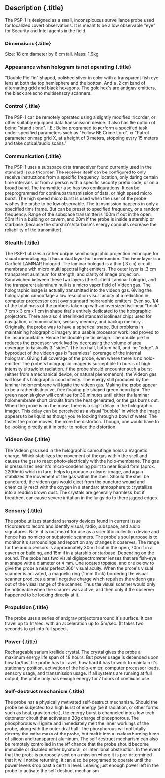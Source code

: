 Description {.title}
-----------

The PSP-1 is designed as a small, inconspicuous surveillance probe used for localized covert observations. It is meant to be a low observable "eye" for Security and Intel agents in the field.

### Dimensions {.title}

Size: 18 cm diameter by 6 cm tall. Mass: 1.9kg

### Appearance when hologram is not operating {.title}

"Double Pie Tin" shaped, polished silver in color with a transparent fish eye lens at both the top hemisphere and the bottom. And a .2 cm band of alternating gold and black hexagons. The gold hex's are antigrav emitters, the black are echo multisensory scanners.

### Control {.title}

The PSP-1 can be remotely operated using a slightly modified tricorder, or other suitably equipped data transmission device. It also has the option of being "stand alone". I.E.: Being programed to perform a specified task under specified parameters such as "Follow NE Crime Lord", or "Patrol parameter on map grid X, at a height of 3 meters, stopping every 15 meters and take optical/audio scans."

### Communication {.title}

The PSP-1 uses a subspace data transceiver found currently used in the standard issue tricorder. The receiver itself can be configured to only receive instructions from a specific frequency, location, only during certain time intervals, or from a person with a specific security prefix code, or on a broad band. The transmitter also has two configurations. It can be preprogrammed for continuos transmission of data, or high speed micro burst. The high speed micro burst is used when the user of the probe wishes the probe to be low observable. The transmission happens in only a specified time frame. But can be preset to specified frequency, or a random frequency. Range of the subspace transmitter is 100m if out in the open, 50m if in a building or cavern, and 20m if the probe is inside a starship or starbase (because the starship's/starbase's energy conduits decrease the reliability of the transmitter).

### Stealth {.title}

The PSP-1 utilizes a rather unique semiholographic projection technique for visual camouflaging. It has a dual layer hull construction. The inner layer is a Garfield LAMINAR hologrid. The laminar hologrid is a thin (.3 cm) circuit-membrane with micro multi spectral light emitters. The outer layer is .3 cm transparent aluminum for strength, and clarity of image projection. Sandwiched between these two layers (the Garfield Laminar hologrid, and the transparent aluminum hull) is a micro vapor field of Videon gas. The holographic image is actually transmitted into the videon gas. Giving the holographic camouflage a low resolution visual acuity at a reduction in computer proccessor cost over standard holographic emitters. Even so, 1/4 of the total mass of the probe is taken up with an oversized isolinear "brick" 7 cm x 3 cm x 1 cm in shape that's entirely dedicated to the holographic projectors. There are also 4 interlinked standard isolinear chips used for navigation, communication, sensory memory, and backup memory . Originally, the probe was to have a spherical shape. But problems in maintaining holographic imagery at a usable processor work load proved to be insurmountable. Hence the double pie tin design. The double pie tin reduces the processor work load by decreasing the volume of area coverage to basically 3 "sides". The top half, bottom half, and the "edge". A byproduct of the videon gas is "seamless" coverage of the internal hologram. Giving full coverage of the probe, even where there is no holo-emitter. The probe's holographic imager is susceptible to bursts of high intensity ultraviolet radiation. If the probe should encounter such a burst (either from a mechanical device, or natural phenomenon), the Videon gas will lose it's holographic conductivity. The energy still produced by the laminar holomembrane will ignite the videon gas. Making the probe appear to be a rather distinctive, free floating pie shaped green neon light. The green neonish glow will continue for 30 minutes until either the laminar holomembrane short circuits from the heat generated, or the gas burns out. When the probe is on the move, there is a slight delay in the holographic imager. This delay can be perceived as a visual "bubble" in which the image appears to be liquid as though you're looking through a bowl of water. The faster the probe moves, the more the distortion. Though, one would have to be looking directly at it in order to notice the distortion.

### Videon Gas {.title}

The Videon gas used in the holographic camouflage holds a magnetic charge. Which stabilizes the movement of the gas within the shell and causes the gas to react photo-electricaly with the holo-membrane. The gas is pressurized near it's micro-condensing point to near liquid form
(aprox. 2200mb) which in turn, helps to produce a clearer image, and again stabilizes the movement of the gas within the shell. Should the shell be punctured, the videon gas would eject from the puncture wound and chemically react with the oxygen in a standard atmosphere to crystallize into a reddish brown dust. The crystals are generally harmless, but if breathed, can cause severe irritation in the lungs do to there jagged edges.

### Sensory {.title}

The probe utilizes standard sensory devices found in current issue tricorders to record and identify visual, radio, subspace, and audio signatures. Note: it is not meant for use as a scientific collection device and hence has no micro or subatomic scanners. The probe's soul purpose is to monitor it's surroundings and report on any changes it observes. The range for the audio sensors is approximately 30m if out in the open, 20m if in a cavern or building, and 15m if in a starship or starbase. Depending on the sound. The probe has two visual digispectrometer lenses that are fish-eye in shape with a diameter of 4 mm. One located topside, and one below to give the probe a near perfect 360' visual acuity. When the probe's visual scanner is activated, a magnetic ring (1 mm thick) bordering the visual scanner produces a small negative charge which repulses the videon gas out of the visual range of the scanner. Thus the visual scanner would only be noticeable when the scanner was active, and then only if the observer happened to be looking directly at it.

### Propulsion {.title}

The probe uses a series of antigrav projectors around it's surface. It can travel up to 1m/sec. with an acceleration up to .5m/sec. (It takes two seconds to get into full speed).

### Power {.title}

Rechargeable sarium krellide crystal. The crystal gives the probe a maximum energy life span of 48 hours. But power usage is depended upon how far/fast the probe has to travel, how hard it has to work to maintain it's stationary position, activation of the holo-emiter, computer processor loads, sensory usage, and transmission usage. If all systems are running at full output, the probe only has enough energy for 7 hours of continuos use.

### Self-destruct mechanism {.title}

The probe has a physically motivated self-destruct mechanism. Should the probe be subjected to a high burst of energy (be it radiation, or other forms such as heat, graviton etc.), the energy burst is channeled into a low tech detonator circuit that activates a 20g charge of phosphorous. The phosphorous will ignite and immediately melt the inner workings of the probe, along with the outer dual hull. The phosphorous will not totally destroy the entire mass of the probe, but melt it into a useless burning lump of silicon and transparent aluminum. The self destruct mechanism can also be remotely controlled in the off chance that the probe should become immobile or disabled either bynatural, or intentional obstruction. In the event that the probe is purposely sent on a mission where it is pre-determined that it will not be returning, it can also be programed to operate until the power levels drop past a certain level. Leaving just enough power left in the probe to activate the self destruct mechanism.


